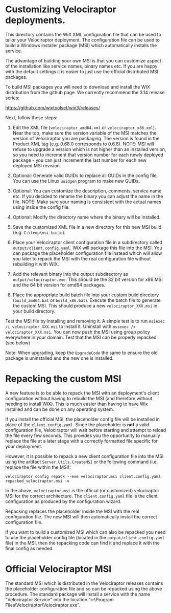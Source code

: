 # Customizing Velociraptor deployments.

This directory contains the WiX XML configuration file that can be
used to tailor your Velociraptor deployment. The configuration file
can be used to build a Windows installer package (MSI) which
automatically installs the service.

The advantage of building your own MSI is that you can customize
aspect of the installation like service names, binary names etc. If you
are happy with the default settings it is easier to just use the
official distributed MSI packages.

To build MSI packages you will need to download and install the WIX
distribution from the github page. We currently recommend the 3.14
release series:

https://github.com/wixtoolset/wix3/releases/

Next, follow these steps:

1. Edit the XML file (`velociraptor_amd64.xml` or
   `velociraptor_x86.xml`). Near the top, make sure the version
   variable of the MSI matches the version of Velociraptor you are
   packaging. The version is found in the Product XML tag (e.g. 0.68.0
   corresponds to 0.6.8). NOTE: MSI will refuse to upgrade a version
   which is not higher than an installed version, so you need to
   increment that version number for each newly deployed package - you
   can just increment the last number for each new deployed MSI
   revision.

2. Optional: Generate valid GUIDs to replace all GUIDs in the config
   file. You can use the Linux `uuidgen` program to make new GUIDs.

3. Optional: You can customize the description, comments, service name
   etc. If you decided to rename the binary you can adjust the name in
   the file. NOTE: Make sure your naming is consistent with the actual
   names using inside the config file.

4. Optional: Modify the directory name where the binary will be
   installed.

5. Save the customized XML file in a new directory for this new MSI
   build (e.g. `C:\temp\msi-build`).

6. Place your Velociraptor client configuration file in a subdirectory
   called `output/client.config.yaml`. WiX will package this file into
   the MSI. You can package the placeholder configuration file instead
   which will allow you later to repack the MSI with the real
   configuration file without rebuilding it with WIX.

7. Add the relevant binary into the output subdirectory as
   `output/velociraptor.exe`. This should be the 32 bit version for
   x86 MSI and the 64 bit version for amd64 packages.

8. Place the appropriate build batch file into your custom build
   directory (`build_amd64.bat` or `build_x86.bat`). Execute the batch
   file to generate the custom MSI. This should produce a new
   `velociraptor_XXX.msi` in your build directory.

Test the MSI file by installing and removing it. A simple test is to
run `msiexec /i velociraptor_XXX.msi` to install it.  Uninstall with
`msiexec /x velociraptor_XXX.msi`.  You can now push the MSI using
group policy everywhere in your domain. Test that the MSI can be
properly repacked (see below)

Note: When upgrading, keep the `UpgradeCode` the same to ensure the
old package is uninstalled and the new one is installed.

# Repacking the custom MSI

A new feature is to be able to repack the MSI with an deployment's
client configuration without having to rebuild the MSI (and therefore
without needing to install WIX). This is much easier than having to
have Wix installed and can be done on any operating system.

If you install the official MSI, the placeholder config file will be
installed in place of the `client.config.yaml`. Since the placeholder
is **not** a valid configuration file, Velociraptor will wait before
starting and attempt to reload the file every few seconds. This
provides you the opportunity to manually replace the file at a later
stage with a correctly formatted file specific for your deployment.

However, it is possible to repack a new client configuration file into
the MSI using the artifact `Server.Utils.CreateMSI` or the following
command (i.e. replace the file within the MSI):

```
velociraptor config repack --exe velociraptor.msi client.config.yaml repacked_velociraptor.msi -v
```

In the above, `velociraptor.msi` is the official (or customized)
velociraptor MSI for the correct architecture. The
`client.config.yaml` file is the client configuration as produced by
the configuration wizard.

Repacking replaces the placeholder inside the MSI with the real
configuration file. The new MSI will then automatically install the
correct configuration file.

If you want to build a customized MSI which can also be repacked you
need to use the placeholder config file (located in the
`output/client.config.yaml` file) in the MSI, then the repacking code
can find it and replace it with the final config as needed.

# Official Velociraptor MSI

The standard MSI which is distributed in the Velociraptor releases
contains the placeholder configuration file and so can be repacked
using the above procedure. The standard package will install a service
with the name "Velociraptor Service" into the location "c:\Program
Files\Velociraptor\Velociraptor.exe".
